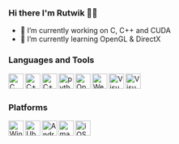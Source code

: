 ### Hi there I'm Rutwik 👋🏼


- 🔭 I’m currently working on C, C++ and CUDA
- 🌱 I’m currently learning OpenGL & DirectX


### Languages and Tools

<img align="left" alt="C" height="30px" src="https://api.iconify.design/logos:c.svg" />
<img align="left" alt="C++" height="30px" src="https://api.iconify.design/logos:c-plusplus.svg" />
<img align="left" alt="C++" height="30px" src="https://api.iconify.design/logos:go.svg" />
<img align="left" alt="python" height="30px" src="https://api.iconify.design/logos:python.svg" />
<img align="left" alt="OpenGL" height="30px" src="https://api.iconify.design/logos:opengl.svg" />
<img align="left" alt="WebGL" height="30px" src="https://api.iconify.design/simple-icons:webgl.svg" />
<img align="left" alt="VisualStudio" height="30px" src="https://api.iconify.design/logos:visual-studio.svg" />
<img align="left" alt="VisualStudio" height="30px" src="https://api.iconify.design/logos:visual-studio-code.svg" />
<br><br>

### Platforms

<img align="left" alt="Windows" height="30px" src="https://api.iconify.design/logos:microsoft-windows.svg" />
<img align="left" alt="Ubuntu" height="30px" src="https://api.iconify.design/logos:ubuntu.svg" />
<img align="left" alt="Android" height="30px" src="https://api.iconify.design/logos:android.svg" />
<img align="left" alt="macOS" height="30px" src="https://api.iconify.design/logos:macos.svg" />
<img align="left" alt="iOS" height="30px" src="https://api.iconify.design/logos:ios.svg" />



<!--
**Ru7w1k/Ru7w1k** is a ✨ _special_ ✨ repository because its `README.md` (this file) appears on your GitHub profile.

Here are some ideas to get you started:

- 🔭 I’m currently working on ...
- 🌱 I’m currently learning ...
- 👯 I’m looking to collaborate on ...
- 🤔 I’m looking for help with ...
- 💬 Ask me about ...
- 📫 How to reach me: ...
- 😄 Pronouns: ...
- ⚡ Fun fact: ...
-->
